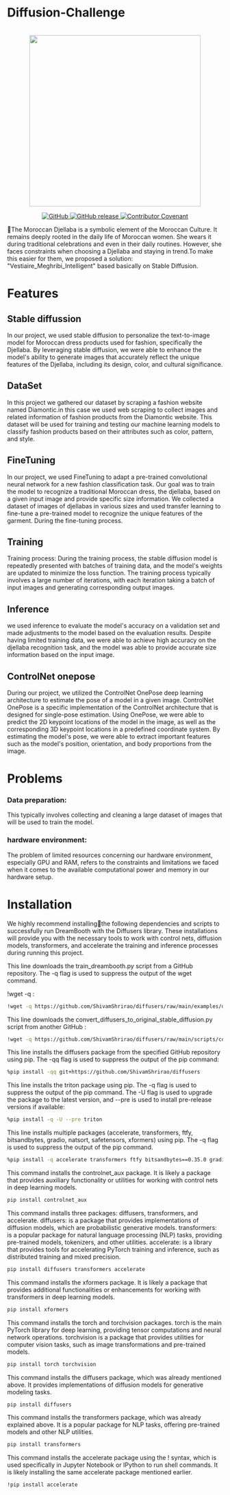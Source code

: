 # Diffusion-Challenge
<p align="center">
    <br>
    <img src="./docs/source/en/imgs/diffusers_library.jpg" width="400"/>
    <br>
<p>
<p align="center">
    <a href="https://github.com/huggingface/diffusers/blob/main/LICENSE">
        <img alt="GitHub" src="https://img.shields.io/github/license/huggingface/datasets.svg?color=blue">
    </a>
    <a href="https://github.com/huggingface/diffusers/releases">
        <img alt="GitHub release" src="https://img.shields.io/github/release/huggingface/diffusers.svg">
    </a>
    <a href="CODE_OF_CONDUCT.md">
        <img alt="Contributor Covenant" src="https://img.shields.io/badge/Contributor%20Covenant-2.0-4baaaa.svg">
    </a>
</p>

🤗The Moroccan Djellaba is a symbolic element of the Moroccan Culture. It remains deeply rooted in the daily life of Moroccan women. She wears it during traditional celebrations and even in their daily routines. However, she faces constraints when choosing a Djellaba and staying in trend.To make this easier for them, we proposed a solution: "Vestiaire_Meghribi_Intelligent" based basically on Stable Diffusion.
# Features

## Stable diffussion
In our project, we used stable diffusion to personalize the text-to-image model for Moroccan dress products used for fashion, specifically the Djellaba. By leveraging stable diffusion, we were able to enhance the model's ability to generate images that accurately reflect the unique features of the Djellaba, including its design, color, and cultural significance.
## DataSet
In this project  we gathered our dataset by scraping a fashion website named Diamontic.in this case we used web scraping to collect images and related information of fashion products from the Diamontic website. This dataset will be used for training and testing our machine learning models to classify fashion products based on their attributes such as color, pattern, and style.
## FineTuning
In our project, we used FineTuning to adapt a pre-trained convolutional neural network for a new fashion classification task. Our goal was to train the model to recognize a traditional Moroccan dress, the djellaba, based on a given input image and provide specific size information. We collected a dataset of images of djellabas in various sizes and used transfer learning to fine-tune a pre-trained model to recognize the unique features of the garment. During the fine-tuning process.
## Training
Training process: During the training process, the stable diffusion model is repeatedly presented with batches of training data, and the model's weights are updated to minimize the loss function. The training process typically involves a large number of iterations, with each iteration taking a batch of input images and generating corresponding output images.
## Inference
we used inference to evaluate the model's accuracy on a validation set and made adjustments to the model based on the evaluation results. Despite having limited training data, we were able to achieve high accuracy on the djellaba recognition task, and the model was able to provide accurate size information based on the input image.
## ControlNet onepose
During our project, we utilized the ControlNet OnePose deep learning architecture to estimate the pose of a model in a given image. ControlNet OnePose is a specific implementation of the ControlNet architecture that is designed for single-pose estimation. Using OnePose, we were able to predict the 2D keypoint locations of the model in the image, as well as the corresponding 3D keypoint locations in a predefined coordinate system. By estimating the model's pose, we were able to extract important features such as the model's position, orientation, and body proportions from the image.
# Problems
### Data preparation:
This typically involves collecting and cleaning a large dataset of images that will be used to train the model.
### hardware environment:
The problem of limited resources concerning our hardware environment, especially GPU and RAM, refers to the constraints and limitations we faced when it comes to the available computational power and memory in our hardware setup.
# Installation
We highly recommend installing🤗the following dependencies and scripts to successfully run DreamBooth with the Diffusers library. These installations will provide you with the necessary tools to work with control nets, diffusion models, transformers, and accelerate the training and inference processes during running this project.

 This line downloads the train_dreambooth.py script from a GitHub repository. The -q flag is used to suppress the output of the wget command.

!wget -q :
    
```bash
!wget -q https://github.com/ShivamShrirao/diffusers/raw/main/examples/dreambooth/train_dreambooth.py
```
 This line downloads the convert_diffusers_to_original_stable_diffusion.py script from another GitHub :
 ```bash
!wget -q https://github.com/ShivamShrirao/diffusers/raw/main/scripts/convert_diffusers_to_original_stable_diffusion.py
```
 This line installs the diffusers package from the specified GitHub repository using pip. The -qq flag is used to suppress the output of the pip command:
  ```bash
  %pip install -qq git+https://github.com/ShivamShrirao/diffusers

```
 This line installs the triton package using pip. The -q flag is used to suppress the output of the pip command. The -U flag is used to upgrade the package to the latest version, and --pre is used to install pre-release versions if available:
 ```bash
%pip install -q -U --pre triton
```
This line installs multiple packages (accelerate, transformers, ftfy, bitsandbytes, gradio, natsort, safetensors, xformers) using pip. The -q flag is used to suppress the output of the pip command.
 ```bash
%pip install -q accelerate transformers ftfy bitsandbytes==0.35.0 gradio natsort safetensors xformers
```
This command installs the controlnet_aux package. It is likely a package that provides auxiliary functionality or utilities for working with control nets in deep learning models.
 ```bash
pip install controlnet_aux
```
This command installs three packages: diffusers, transformers, and accelerate.
diffusers: is a package that provides implementations of diffusion models, which are probabilistic generative models.
transformers: is a popular package for natural language processing (NLP) tasks, providing pre-trained models, tokenizers, and other utilities.
accelerate: is a library that provides tools for accelerating PyTorch training and inference, such as distributed training and mixed precision.
 ```bash
pip install diffusers transformers accelerate
```
This command installs the xformers package. It is likely a package that provides additional functionalities or enhancements for working with transformers in deep learning models.
 ```bash
pip install xformers
```
This command installs the torch and torchvision packages. torch is the main PyTorch library for deep learning, providing tensor computations and neural network operations. torchvision is a package that provides utilities for computer vision tasks, such as image transformations and pre-trained models.
 ```bash
pip install torch torchvision
```
This command installs the diffusers package, which was already mentioned above. It provides implementations of diffusion models for generative modeling tasks.
 ```bash
pip install diffusers
```
 This command installs the transformers package, which was already explained above. It is a popular package for NLP tasks, offering pre-trained models and other NLP utilities.
 ```bash
pip install transformers
```
This command installs the accelerate package using the ! syntax, which is used specifically in Jupyter Notebook or IPython to run shell commands. It is likely installing the same accelerate package mentioned earlier.
 ```bash
!pip install accelerate
```




 


